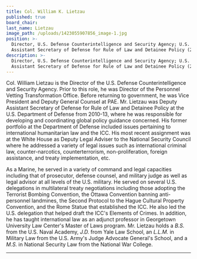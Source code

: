 ```yaml
---
title: Col. William K. Lietzau
published: true
board_chair:
last_name: Lietzau
image_path: /uploads/1423055907856_image-1.jpg
position: >-
  Director, U.S. Defense Counterintelligence and Security Agency; U.S. Deputy
  Assistant Secretary of Defense for Rule of Law and Detainee Policy (2010-13)
description: >-
  Director, U.S. Defense Counterintelligence and Security Agency; U.S. Deputy
  Assistant Secretary of Defense for Rule of Law and Detainee Policy (2010-13)
---
```


Col. William Lietzau is the Director of the U.S. Defense Counterintelligence and Security Agency. Prior to this role, he was Director of the Personnel Vetting Transformation Office. Before returning to government, he was Vice President and Deputy General Counsel at PAE. Mr. Lietzau was Deputy Assistant Secretary of Defense for Rule of Law and Detainee Policy at the U.S. Department of Defense from 2010-13, where he was responsible for developing and coordinating global policy guidance concerned. His former portfolio at the Department of Defense included issues pertaining to international humanitarian law and the ICC. His most recent assignment was at the White House as Deputy Legal Adviser to the National Security Council where he addressed a variety of legal issues such as international criminal law, counter-narcotics, counterterrorism, non-proliferation, foreign assistance, and treaty implementation, etc.

As a Marine, he served in a variety of command and legal capacities including that of prosecutor, defense counsel, and military judge as well as legal advisor at all levels of the U.S. military. He served on several U.S. delegations in multilateral treaty negotiations including those adopting the Terrorist Bombing Convention, the Ottawa Convention banning anti-personnel landmines, the Second Protocol to the Hague Cultural Property Convention, and the Rome Statue that established the ICC. He also led the U.S. delegation that helped draft the ICC's Elements of Crimes. In addition, he has taught international law as an adjunct professor in Georgetown University Law Center's Master of Laws program. Mr. Lietzau holds a *B.S.* from the U.S. Naval Academy, *J.D.* from Yale Law School, an *L.L.M.* in Military Law from the U.S. Army's Judge Advocate General's School, and a *M.S.* in National Security Law from the National War College.

---